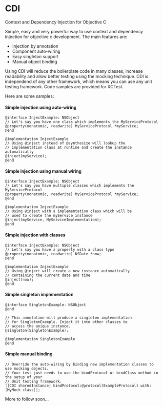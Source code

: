 CDI
===

Context and Dependency Injection for Objective C

Simple, easy and very powerful way to use context and dependency injection for objective c development. The main features are:
* Injection by annotation
* Component auto-wiring
* Easy singleton support
* Manual object binding

Using CDI will reduce the boilerplate code in many classes, increase readability and allow better testing using the mocking technique. CDI is independend of any other framework, which means you can use any unit testing framework. Code samples are provided for XCTest.

Here are some samples:

#### Simple injection using auto-wiring ####

    @interface InjectExample: NSObject
    // Let's say you have one class which implements the MyServiceProtocol
    @property(nonatomic, readwrite) MyServiceProtocol *myService;
    @end
    
    @implementation InjectExample
    // Using @inject instead of @synthesize will lookup the 
    // implementation class at runtime and create the instance automatically
    @inject(myService);
    @end

#### Simple injection using manual wiring ####

    @interface InjectExample: NSObject
    // Let's say you have multiple classes which implements the MyServiceProtocol
    @property(nonatomic, readwrite) MyServiceProtocol *myService;
    @end
    
    @implementation InjectExample
    // Using @inject with a implementation class which will be
    // used to create the myService instance 
    @inject(myService, MyServiceImplementation);
    @end
    
#### Simple injection with classes ####
    @interface InjectExample: NSObject
    // Let's say you have a property with a class type
    @property(nonatomic, readwrite) NSDate *now;
    @end
    
    @implementation InjectExample
    // Using @inject will create a new instance automatically
    // containing the current date and time 
    @inject(now);
    @end
    
#### Simple singleton implementation ####
    @interface SingletonExample: NSObject
    @end
    
    // This annotation will produce a singleton implementation
    // for SingletonExample. Inject it into other classes to
    // access the unique instance.
    @singleton(SingletonExample);
    
    @implementation SingletonExample
    @end
    
#### Simple manual binding ####
    
    // Override the auto-wiring by binding new implementation classes to use mocking objects.
    // Your test just needs to use the bindProtocol or bindClass method in the setup of your
    // Unit testing framework.
    [[CDI sharedInstance] bindProtocol:@protocol(ExampleProtocol) with:[MyMock class]];

More to follow soon...
